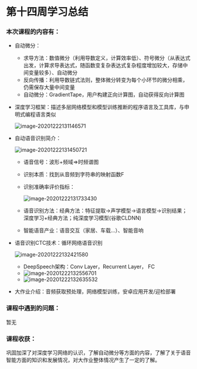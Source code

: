 # 第十四周学习总结

### 本次课程的内容有：
- 自动微分：
	- 求导方法：数值微分（利用导数定义，计算效率低）、符号微分（从表达式出发，计算求导表达式，随函数变复杂表达式复杂程度增加较大，存储中间变量较多）、自动微分
	- 反向传播：利用导数链式法则，整体微分转变为每个小环节的微分相乘，仍需保存大量中间变量
	- 自动微分：GradientTape，用户构建正向计算图，自动获得反向计算图
	
- 深度学习框架：描述多层网络模型和模型训练推断的程序语言及工具库，与申明式编程语言类似

  ![image-20201222131146571](C:\Users\13693\AppData\Roaming\Typora\typora-user-images\image-20201222131146571.png)

- 自动语音识别简介：

  ![image-20201222131450721](C:\Users\13693\AppData\Roaming\Typora\typora-user-images\image-20201222131450721.png)
  
	- 语音信号：波形+频域=>时频谱图
  
  - 识别本质：找到从音频到字符串的映射函数F
  
  - 识别准确率评价指标：
  
    ![image-20201222131733430](C:\Users\13693\AppData\Roaming\Typora\typora-user-images\image-20201222131733430.png)
  
  - 语音识别方法：经典方法：特征提取->声学模型->语言模型->识别结果；深度学习+经典方法；纯深度学习模型(谷歌CLDNN)
  
  - 智能语音产业：语音交互（家居、车载...）、智能音响
  
- 语音识别CTC技术：循环网络语音识别
  
  ![image-20201222132421580](C:\Users\13693\AppData\Roaming\Typora\typora-user-images\image-20201222132421580.png)
  
  - DeepSpeech架构：Conv Layer，Recurrent Layer， FC
  - ![image-20201222132556701](C:\Users\13693\AppData\Roaming\Typora\typora-user-images\image-20201222132556701.png)
  - ![image-20201222132635532](C:\Users\13693\AppData\Roaming\Typora\typora-user-images\image-20201222132635532.png)
- 大作业介绍：音频获取预处理，网络模型训练，安卓应用开发/迎检部署
  


### 课程中遇到的问题：

暂无

### 课程收获：

巩固加深了对深度学习网络的认识，了解自动微分等方面的内容，了解了关于语音智能方面的知识和发展情况，对大作业整体情况产生了一定的了解。